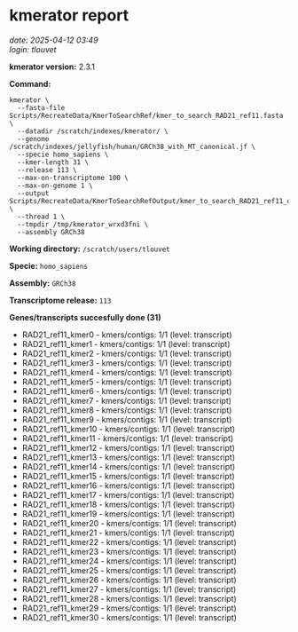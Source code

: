 # kmerator report
*date: 2025-04-12 03:49*  
*login: tlouvet*

**kmerator version:** 2.3.1

**Command:**

```
kmerator \
  --fasta-file Scripts/RecreateData/KmerToSearchRef/kmer_to_search_RAD21_ref11.fasta \
  --datadir /scratch/indexes/kmerator/ \
  --genome /scratch/indexes/jellyfish/human/GRCh38_with_MT_canonical.jf \
  --specie homo_sapiens \
  --kmer-length 31 \
  --release 113 \
  --max-on-transcriptome 100 \
  --max-on-genome 1 \
  --output Scripts/RecreateData/KmerToSearchRefOutput/kmer_to_search_RAD21_ref11_output \
  --thread 1 \
  --tmpdir /tmp/kmerator_wrxd3fni \
  --assembly GRCh38
```

**Working directory:** `/scratch/users/tlouvet`

**Specie:** `homo_sapiens`

**Assembly:** `GRCh38`

**Transcriptome release:** `113`

**Genes/transcripts succesfully done (31)**

- RAD21_ref11_kmer0 - kmers/contigs: 1/1 (level: transcript)
- RAD21_ref11_kmer1 - kmers/contigs: 1/1 (level: transcript)
- RAD21_ref11_kmer2 - kmers/contigs: 1/1 (level: transcript)
- RAD21_ref11_kmer3 - kmers/contigs: 1/1 (level: transcript)
- RAD21_ref11_kmer4 - kmers/contigs: 1/1 (level: transcript)
- RAD21_ref11_kmer5 - kmers/contigs: 1/1 (level: transcript)
- RAD21_ref11_kmer6 - kmers/contigs: 1/1 (level: transcript)
- RAD21_ref11_kmer7 - kmers/contigs: 1/1 (level: transcript)
- RAD21_ref11_kmer8 - kmers/contigs: 1/1 (level: transcript)
- RAD21_ref11_kmer9 - kmers/contigs: 1/1 (level: transcript)
- RAD21_ref11_kmer10 - kmers/contigs: 1/1 (level: transcript)
- RAD21_ref11_kmer11 - kmers/contigs: 1/1 (level: transcript)
- RAD21_ref11_kmer12 - kmers/contigs: 1/1 (level: transcript)
- RAD21_ref11_kmer13 - kmers/contigs: 1/1 (level: transcript)
- RAD21_ref11_kmer14 - kmers/contigs: 1/1 (level: transcript)
- RAD21_ref11_kmer15 - kmers/contigs: 1/1 (level: transcript)
- RAD21_ref11_kmer16 - kmers/contigs: 1/1 (level: transcript)
- RAD21_ref11_kmer17 - kmers/contigs: 1/1 (level: transcript)
- RAD21_ref11_kmer18 - kmers/contigs: 1/1 (level: transcript)
- RAD21_ref11_kmer19 - kmers/contigs: 1/1 (level: transcript)
- RAD21_ref11_kmer20 - kmers/contigs: 1/1 (level: transcript)
- RAD21_ref11_kmer21 - kmers/contigs: 1/1 (level: transcript)
- RAD21_ref11_kmer22 - kmers/contigs: 1/1 (level: transcript)
- RAD21_ref11_kmer23 - kmers/contigs: 1/1 (level: transcript)
- RAD21_ref11_kmer24 - kmers/contigs: 1/1 (level: transcript)
- RAD21_ref11_kmer25 - kmers/contigs: 1/1 (level: transcript)
- RAD21_ref11_kmer26 - kmers/contigs: 1/1 (level: transcript)
- RAD21_ref11_kmer27 - kmers/contigs: 1/1 (level: transcript)
- RAD21_ref11_kmer28 - kmers/contigs: 1/1 (level: transcript)
- RAD21_ref11_kmer29 - kmers/contigs: 1/1 (level: transcript)
- RAD21_ref11_kmer30 - kmers/contigs: 1/1 (level: transcript)
